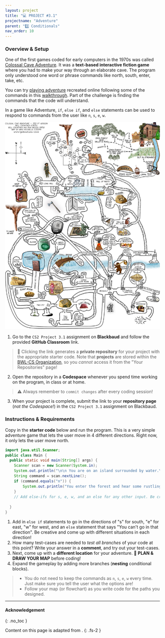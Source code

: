 ```yaml
---
layout: project
title: "💻 PROJECT #3.1"
projectname: "Adventure"
parent: "3️⃣ Conditionals"
nav_order: 10
---
```


### Overview & Setup

One of the first games coded for early computers in the 1970s was called [Colossal Cave Adventure](https://en.wikipedia.org/wiki/Colossal_Cave_Adventure). It was a **text-based interactive fiction game** where you had to make your way through an elaborate cave. The program only understood one word or phrase commands like north, south, enter, take, etc. 

You can try [playing adventure](http://www.web-adventures.org/cgi-bin/webfrotz?s=Adventure) recreated online following some of the commands in this [walkthrough](https://adventuregamers.com/walkthrough/full/colossal-cave). Part of the challenge is finding the commands that the code will understand.

In a game like Adventure, `if`, `else if`, and `else` statements can be used to respond to commands from the user like `n`, `s`, `e`, `w`.

![image](Figures/adventure.jpg)

<div class="setup" markdown="block">

1. Go to the `CS2 Project 3.1` assignment on **Blackbaud** and follow the provided **GitHub Classroom** link.
  > 📁 Clicking the link generates a **private repository** for your project with the appropriate starter code. Note that **projects** are stored within the [BWL-CS Organization](https://github.com/BWL-CS), so you _cannot_ access it from the "Your Repositories" page!
2. Open the repository in a **Codespace** whenever you spend time working on the program, in class or at home. 
  > ⚠️ Always remember to `commit changes` after every coding session!
3. When your project is complete, submit the link to your **repository page** (*not the Codespace!*) in the `CS2 Project 3.1` assignment on Blackbaud.

</div>

### Instructions & Requirements

Copy in the **starter code** below and run the program. This is a very simple adventure game that lets the user move in 4 different directions. Right now, it only lets the user move north.
```java
import java.util.Scanner;
public class Main {
  public static void main(String[] args) {
    Scanner scan = new Scanner(System.in);
    System.out.println("\n\n You are on an island surrounded by water.\n There is a path to the woods to the NORTH, the sea to the SOUTH, and a beach shack to the EAST. \n Which way do you want to go (n,e,s,w)?");
    String command = scan.nextLine();
    if (command.equals("n")) {
        System.out.println("You enter the forest and hear some rustling. \nThere may be tigers here or maybe it's just monkeys.");
    }
    // Add else-ifs for s, e, w, and an else for any other input. Be creative!
    
  }
}
```

<div class="task" markdown="block">

1. Add in `else if` statements to go in the directions of "s" for south, "e" for east, "w" for west, and an `else` statement that says "You can't go in that direction". Be creative and come up with different situations in each direction!
3. How many test-cases are needed to _test all branches_ of your code at this point? Write your answer in a **comment**, and try out your test-cases.
4. Next, come up with a **different location** for your adventure. 📝 **PLAN & DRAW YOUR MAP** before coding!
5. Expand the gameplay by adding more branches (**nesting** conditional blocks).
> * You do not need to keep the commands as `n`, `s`, `e`, `w` every time. Just make sure you tell the user what the options are!
> * Follow your map (or flowchart) as you write code for the paths you designed.

</div> 


<!--
  public class RunestoneTests extends CodeTestHelper
  {
      public RunestoneTests()
      {
          super("Main", input1.replaceAll(" ", "\n")); // For Book
      }

      private static int goal = 5;
      private static String input1 = "n s e w y y y y y y y y y y y y y y";
      private static String input2 = "s e w y n y y y y y y y y y y y y y";
      private static String input3 = "e w y n s y y y y y y y y y y y y y";
      private static String input4 = "w y n s e y y y y y y y y y y y y y";
      private static String input5 = "y n s e w y y y y y y y y y y y y y";
      private String output1, output2, output3, output4, output5;

      @Test
      public void test1()
      {
          String input = input1.replaceAll(" ", "\n");
          String output = getMethodOutputWithInput("main", input);
          output1 = output;

          String[] lines = output.split("\n");

          boolean passed = lines.length >= goal;

          passed =
                  getResults(
                          goal + "+ lines",
                          "" + lines.length + " lines",
                          "Outputs at least " + goal + " lines",
                          passed);
          assertTrue(passed);
      }

      @Test
      public void test2()
      {
          String input = input2.replaceAll(" ", "\n");
          String output = getMethodOutputWithInput("main", input);
          output2 = output;

          input = input3.replaceAll(" ", "\n");
          output = getMethodOutputWithInput("main", input);
          output3 = output;

          input = input4.replaceAll(" ", "\n");
          output = getMethodOutputWithInput("main", input);
          output4 = output;

          input = input5.replaceAll(" ", "\n");
          output = getMethodOutputWithInput("main", input);
          output5 = output;

          if (output1 == null)
          {
              input = input1.replaceAll(" ", "\n");
              output1 = getMethodOutputWithInput("main", input);
          }

          boolean passed =
                  !output1.equals(output2)
                          && !output1.equals(output3)
                          && !output1.equals(output4)
                          && !output1.equals(output5);

          passed =
                  getResults(
                          "true",
                          "" + passed,
                          "Outputs different results for different inputs",
                          passed);
          assertTrue(passed);
      }

      @Test
      public void test3()
      {
          String code = getCode();
          int num = countOccurences(code, "if");
          boolean passed = num >= 4;

          getResults("4", "" + num, "Number of if statements", passed);
          assertTrue(passed);
      }

      @Test
      public void test4()
      {
          String code = getCode();
          int elseif = countOccurences(code, "else if");
          boolean passed = elseif >= 3;

          getResults("" + 3, "" + elseif, "Number of else if statements", passed);
          assertTrue(passed);
      }

      @Test
      public void test5()
      {
          String code = getCode();
          int num = countOccurences(code, "else {");
          boolean passed = num >= 1;

          getResults("1", "" + num, "Number of else statements", passed);
          assertTrue(passed);
      }
  }
  -->

---

#### Acknowledgement
{: .no_toc }

Content on this page is adapted from []().
{: .fs-2 }
